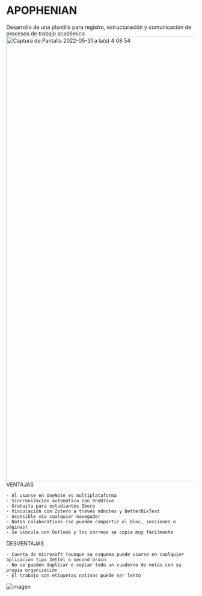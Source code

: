 # APOPHENIAN
Desarrollo de una plantilla para registro, estructuración y comunicación de procesos de trabajo académico 
<img width="1184" alt="Captura de Pantalla 2022-05-31 a la(s) 4 08 54" src="https://user-images.githubusercontent.com/69394840/171137439-e1d4d473-2d5d-4891-966f-a97e315d6c4a.png">
VENTAJAS

	- Al usarse en OneNote es multiplataforma
	- Sincronización automática con OneDrive
	- Gratuita para estudiantes Ibero
	- Vinculación con Zotero a través mdnotes y BetterBixText
	- Accesible vía cualquier navegador
	- Notas colaborativas (se pueden compartir el bloc, secciones o páginas)
	- Se vincula con Outlook y los correos se copia muy fácilmente
DESVENTAJAS

	- Cuenta de microsoft (aunque su esquema puede usarse en cualquier aplicación tipo Zettel o second brain
	- No se pueden duplicar o copiar todo un cuaderno de notas con su propia organización 
	- El trabajo con etiquetas nativas puede ser lento


![imagen](https://user-images.githubusercontent.com/69394840/171135899-bf41ca92-86af-4c51-9acd-6fa8107b88bd.png)
